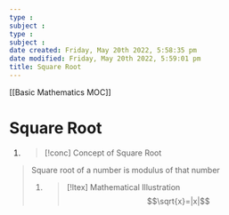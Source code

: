 ```yaml
---
type : 
subject : 
type : 
subject : 
date created: Friday, May 20th 2022, 5:58:35 pm
date modified: Friday, May 20th 2022, 5:59:01 pm
title: Square Root
---
```

[[Basic Mathematics MOC]]

# Square Root
1. >[!conc] Concept of Square Root
>Square root of a number is modulus of that number
>1. >[!ltex] Mathematical Illustration
>$$\sqrt{x}=|x|$$